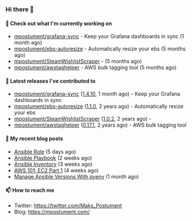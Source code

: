 ### Hi there 👋

#### 👷 Check out what I'm currently working on

- [mpostument/grafana-sync](https://github.com/mpostument/grafana-sync) - Keep your Grafana dashboards in sync (1 month ago)
- [mpostument/ebs-autoresize](https://github.com/mpostument/ebs-autoresize) - Automatically resize your ebs (5 months ago)
- [mpostument/SteamWishlistScraper](https://github.com/mpostument/SteamWishlistScraper) -  (5 months ago)
- [mpostument/awstaghelper](https://github.com/mpostument/awstaghelper) - AWS bulk tagging tool (5 months ago)

#### 🔭 Latest releases I've contributed to

- [mpostument/grafana-sync](https://github.com/mpostument/grafana-sync) ([1.4.10](https://github.com/mpostument/grafana-sync/releases/tag/1.4.10), 1 month ago) - Keep your Grafana dashboards in sync
- [mpostument/ebs-autoresize](https://github.com/mpostument/ebs-autoresize) ([1.1.0](https://github.com/mpostument/ebs-autoresize/releases/tag/1.1.0), 2 years ago) - Automatically resize your ebs
- [mpostument/SteamWishlistScraper](https://github.com/mpostument/SteamWishlistScraper) ([1.0.2](https://github.com/mpostument/SteamWishlistScraper/releases/tag/1.0.2), 2 years ago) - 
- [mpostument/awstaghelper](https://github.com/mpostument/awstaghelper) ([0.17.1](https://github.com/mpostument/awstaghelper/releases/tag/0.17.1), 2 years ago) - AWS bulk tagging tool

#### 📜 My recent blog posts

- [Ansible Role](https://mpostument.com/2022/10/15/ansible-role/) (5 days ago)
- [Ansible Playbook](https://mpostument.com/2022/10/04/ansible-playbook/) (2 weeks ago)
- [Ansible Inventory](https://mpostument.com/2022/09/27/ansible-inventory/) (3 weeks ago)
- [AWS 101: EC2 Part 1](https://mpostument.com/2022/09/22/aws-101-ec2-part-1/) (4 weeks ago)
- [Manage Ansible Versions With pyenv](https://mpostument.com/2022/09/19/manage-ansible-versions-with-pyenv/) (1 month ago)

#### 📫 How to reach me

- Twitter: https://twitter.com/Maks_Postument
- Blog: https://mpostument.com/
